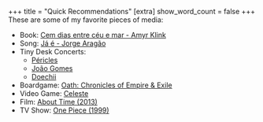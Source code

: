 +++
title = "Quick Recommendations"
[extra]
show_word_count = false
+++
These are some of my favorite pieces of media:
- Book: <a href="https://www.goodreads.com/book/show/1575430.Cem_Dias_Entre_C_u_e_Mar" target="_blank">Cem dias entre céu e mar - Amyr Klink</a>
- Song: <a href="https://open.spotify.com/track/5208LKuihL0farASiFLxEl?si=30347f61de5744a9" target="_blank">Já é - Jorge Aragão</a>
- Tiny Desk Concerts: 
	- <a href="https://youtu.be/JwvHyWfMm_U?si=btoNuxt7_1PHa8e1">Péricles</a>
	- <a href="https://youtu.be/XUd4nYZxOi0?si=dAVfBE_fcoJikK7S">João Gomes</a>
	- <a href="https://youtu.be/-91vymvIH0c?si=MP6Um-ej0QpGQmPI">Doechii</a>
- Boardgame: <a href="https://boardgamegeek.com/boardgame/291572/oath" target="_blank">Oath: Chronicles of Empire & Exile</a>
- Video Game: <a href="https://www.celestegame.com/" target="_blank">Celeste</a>
- Film: <a href="https://letterboxd.com/film/about-time/" target="_blank">About Time (2013)</a>
- TV Show: <a href="https://myanimelist.net/anime/21/One_Piece?cat=anime" target="_blank">One Piece (1999)</a>
